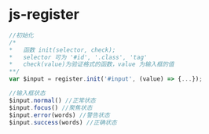 # js-register

``` javascript
//初始化
/*
*   函数 init(selector, check);
*   selector 可为 '#id', '.class', 'tag'
*   check(value)为验证格式的函数，value 为输入框的值
**/
var $input = register.init('#input', (value) => {...});
```
``` javascript
//输入框状态
$input.normal() //正常状态
$input.focus() //聚焦状态
$input.error(words) //警告状态
$input.success(words) //正确状态
```